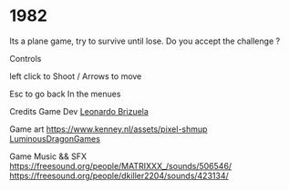 # 1982

Its a plane game, try to survive until lose. Do you accept the challenge ?

Controls

left click to Shoot / Arrows to move

Esc to go back In the menues

Credits
Game Dev
[Leonardo Brizuela](https://leonardobrizuela.itch.io/1982)

Game art
 https://www.kenney.nl/assets/pixel-shmup
[LuminousDragonGames](https://opengameart.org/content/perfectly-seamless-island-background)

Game Music && SFX
https://freesound.org/people/MATRIXXX_/sounds/506546/
https://freesound.org/people/dkiller2204/sounds/423134/
